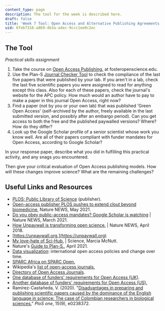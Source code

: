 ```yaml
---
content_type: page
description: The tool for the week is described here.
draft: false
title: 'Week 7 Tool: Open Access and Alternative Publishing Agreements'
uid: 6feb7316-a869-4b3a-a4ec-9ccc1ee0c2ec
---
```

## The Tool

*Practical skills assignment*

1. Take the course on [Open Access Publishing.](https://www.fosteropenscience.eu/node/2331) at fosteropenscience.edu.
2. Use the Plan-S [Journal Checker Tool](https://journalcheckertool.org) to check the compliance of the last five papers that were published by your lab. If you aren't in a lab, check the last five scientific papers you were assigned to read for anything except this class. Also for each of these papers, check the journal's website for the APC policy. How much would an author have to pay to make a paper in this journal Open Access, right now?
3. Find a paper (not by you or your own lab) that was published 'Green Open Access' (self-archived by the author, freely available in the last submitted version, and possibly after an embargo period). Can you get access to both the free and the published paywalled versions? Where? How do they differ?
4. Look up the Google Scholar profile of a senior scientist whose work you know well. Are all of their papers compliant with funder mandates for Open Access, according to Google Scholar?

In your response paper, describe what you did in fulfilling this practical activity, and any snags you encountered. 

Then give your critical evaluation of Open Access publishing models. How will these changes improve science? What are the remaining challenges?

## Useful Links and Resources

- [PLOS: Public Library of Science](https://plos.org/about/) (publisher).
- [Open-access publisher PLOS pushes to extend clout beyond biomedicine](https://www.nature.com/articles/d41586-020-01907-3), Nature NEWS, May 2021.
- [Do you obey public-access mandates? Google Scholar is watching](https://www.nature.com/articles/d41586-021-00873-8) | Nature NEWS, March 2021.
- [How Unpaywall is transforming open science.](https://www.nature.com/articles/d41586-018-05968-3) | Nature NEWS, April 2018.
- [https://unpaywall.org.](https://unpaywall.org)
- [My love-hate of Sci-Hub.](https://www.science.org/doi/full/10.1126/science.aaf9419) | Science, Marcia McNutt.
- Nature's [Guide to Plan-S.](https://www.nature.com/articles/d41586-021-00883-6), April 2021.
- [Data visualization](http://roarmap.eprints.org/dataviz.html): international open access policies and change over time.
- [SPARC Africa on SPARC Open.](https://sparcopen.org/people/sparc-africa/.) 
- Wikipedia's [list of open-access journals.](https://en.wikipedia.org/wiki/List_of_open-access_journals)
- [Directory of Open Access Journals](https://www.doaj.org). 
- [One database of funders' requirements for Open Access (UK)](https://v2.sherpa.ac.uk/juliet/).
- [Another database of funders' requirements for Open Access (US).](http://researchsharing.sparcopen.org/articles)
- Ramírez-Castañeda, V. (2020). "[Disadvantages in preparing and publishing scientific papers caused by the dominance of the English language in science: The case of Colombian researchers in biological sciences.](https://journals.plos.org/plosone/article?id=10.1371/journal.pone.0238372)" *PloS one*, 15(9), e0238372.